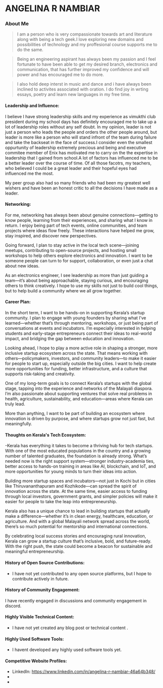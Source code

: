# ANGELINA R NAMBIAR

### About Me

> I am a person who is very compassionate towards art and literature along with being a tech geek.I love exploring new domains and possibilities of technology and my proffesional course supports me to do the same.

> Being an engineering aspirant has always been my passion and I feel fortunate to have been able to get my desired branch, electronics and communication, that has further improved my confidence and will power and has encouraged me to do more.

> I also hold deep interst in music and dance and i have always been inclined to activites associated with oration. I do find joy in wrting essays, poetry and learn new languages in my free time.
> 

#### Leadership and Influence:

I believe I have strong leadership skills and my experience as vimukthi club president during my school days has definitely encouraged me to take up a lot of leadership roles without any self doubt. In my opinion, leader is not just a person who leads the people and orders the other people around, but leader is more like a person who will stand infront of the team during failure and take the backseat in the face of success.I consider even the smallest oppurtunity of leadership extremely precious and being and executive commitee member of Enix has motivated me to carry on the the expertise in leadership that I gained from school.A lot of factors has influenced me to be a better leader over the course of time. Of all those facotrs, my teachers, who believed I could be a great leader and their hopeful eyes had influenced me the most.

My peer group also had so many friends who had been my greatest well wishers and have been an honest critic to all the decisions I have made as a leader.  

#### Networking:

For me, networking has always been about genuine connections—getting to know people, learning from their experiences, and sharing what I know in return. I enjoy being part of tech events, online communities, and team projects where ideas flow freely. These interactions have helped me grow, stay inspired, and discover new perspectives.

Going forward, I plan to stay active in the local tech scene—joining meetups, contributing to open-source projects, and hosting small workshops to help others explore electronics and innovation. I want to be someone people can turn to for support, collaboration, or even just a chat about new ideas.

As an electronics engineer, I see leadership as more than just guiding a team—it’s about being approachable, staying curious, and encouraging others to think creatively. I hope to use my skills not just to build cool things, but to help build a community where we all grow together.

#### Career Plan:
In the short term, I want to be hands-on in supporting Kerala’s startup community. I plan to engage with young founders by sharing what I’ve learned—whether that’s through mentoring, workshops, or just being part of conversations at events and incubators. I’m especially interested in helping students and early-stage entrepreneurs connect their ideas to real-world impact, and bridging the gap between education and innovation.

Looking ahead, I hope to play a more active role in shaping a stronger, more inclusive startup ecosystem across the state. That means working with others—policymakers, investors, and community leaders—to make it easier for people to start up, especially outside the big cities. I want to help create more opportunities for funding, better infrastructure, and a culture that supports risk-taking and creativity.

One of my long-term goals is to connect Kerala’s startups with the global stage, tapping into the experience and networks of the Malayali diaspora. I’m also passionate about supporting ventures that solve real problems in health, agriculture, sustainability, and education—areas where Kerala can truly lead.

More than anything, I want to be part of building an ecosystem where innovation is driven by purpose, and where startups grow not just fast, but meaningfully.

#### Thoughts on Kerala's Tech Ecosystem:

-Kerala has everything it takes to become a thriving hub for tech startups. With one of the most educated populations in the country and a growing number of talented graduates, the foundation is already strong. What’s needed now is the right support system—stronger industry-academia ties, better access to hands-on training in areas like AI, blockchain, and IoT, and more opportunities for young minds to turn their ideas into action.

Building more startup spaces and incubators—not just in Kochi but in cities like Thiruvananthapuram and Kozhikode—can spread the spirit of innovation across the state. At the same time, easier access to funding through local investors, government grants, and simpler policies will make it easier for people to take the leap into entrepreneurship.

Kerala also has a unique chance to lead in building startups that actually make a difference—whether it’s in clean energy, healthcare, education, or agriculture. And with a global Malayali network spread across the world, there’s so much potential for mentorship and international connections.

By celebrating local success stories and encouraging rural innovation, Kerala can grow a startup culture that’s inclusive, bold, and future-ready. With the right push, the state could become a beacon for sustainable and meaningful entrepreneurship.
#### History of Open Source Contributions:

- I have not yet contributed to any open source platforms, but I hope to contribute actively in future.

#### History of Community Engagement:
I have recently engaged in discussions and community engagement in discord.
#### Highly Visible Technical Content:

- I have not yet created any blog post or technical content .
#### Highly Used Software Tools:

- I havent developed any highly used software tools yet.

#### Competitive Website Profiles:

- LinkedIn: https://www.linkedin.com/in/angelina-r-nambiar-46a64b348/
-
- 
  

